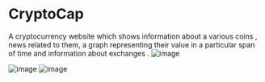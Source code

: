# CryptoCap
A cryptocurrency website which shows information about a various coins , news related to them, a graph representing their value in a particular span of time and information about exchanges .
![image](https://user-images.githubusercontent.com/71140296/166483410-2a7b9b1b-d3a5-4d87-837e-c242e304c2c3.png)

![image](https://user-images.githubusercontent.com/71140296/166483210-b605b0f2-9a58-4441-ab09-16e7da1366a6.png)
![image](https://user-images.githubusercontent.com/71140296/166483247-1347ffcd-8ead-4692-8d0b-978aba1eab1d.png)

